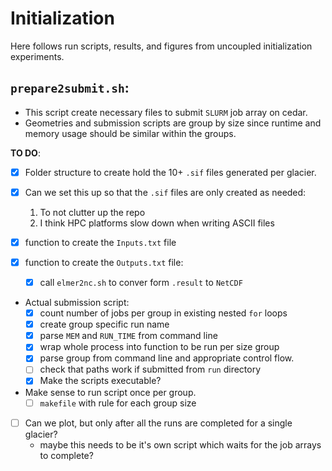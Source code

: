 # Initialization

Here follows run scripts, results, and figures from uncoupled initialization experiments.

## `prepare2submit.sh`:
  - This script create necessary files to submit `SLURM` job array on cedar.
  - Geometries and submission scripts are group by size since runtime and memory
    usage should be similar within the groups.

__TO DO__:
  - [x] Folder structure to create hold the 10+ `.sif` files generated per glacier.
  - [x] Can we set this up so that the `.sif` files are only created as needed:
      1. To not clutter up the repo
      2. I think HPC platforms slow down when writing ASCII files

  - [x] function to create the `Inputs.txt` file

  - [x] function to create the `Outputs.txt` file:
    - [x] call `elmer2nc.sh` to conver form `.result` to `NetCDF`

  - Actual submission script:
    - [x] count number of jobs per group in existing nested `for` loops
    - [x] create group specific run name
    - [x] parse `MEM` and `RUN_TIME` from command line
    - [x] wrap whole process into function to be run per size group
    - [x] parse group from command line and appropriate control flow.
    - [ ] check that paths work if submitted from  `run` directory
    - [x] Make the scripts executable?

  - Make sense to run script once per group.
    - [ ] `makefile` with rule for each group size

  - [ ] Can we plot, but only after all the runs are completed for a single glacier?
    - maybe this needs to be it's own script which waits for the job arrays to complete?
